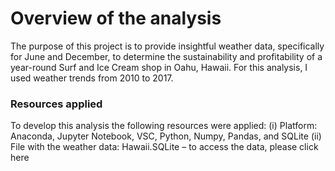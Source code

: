 # Overview of the analysis

The purpose of this project is to provide insightful weather data, specifically for June and December, to determine the sustainability and profitability of a year-round Surf and Ice Cream shop in Oahu, Hawaii.  For this analysis, I used weather trends from 2010 to 2017.

### Resources applied
To develop this analysis the following resources were applied:
(i)	Platform: Anaconda, Jupyter Notebook, VSC, Python, Numpy, Pandas, and SQLite
(ii)	File with the weather data: Hawaii.SQLite – to access the data, please click here
